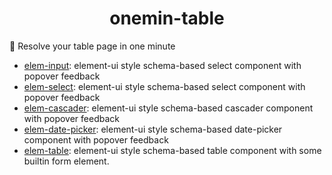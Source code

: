 <h1 align="center">onemin-table</h1>

🚀 Resolve your table page in one minute

- [elem-input](https://github.com/OrekiSH/onemin-table/blob/main/packages/elem-input/README.md): element-ui style schema-based select component with popover feedback
- [elem-select](https://github.com/OrekiSH/onemin-table/blob/main/packages/elem-select/README.md): element-ui style schema-based select component with popover feedback
- [elem-cascader](https://github.com/OrekiSH/onemin-table/blob/main/packages/elem-cascader/README.md): element-ui style schema-based cascader component with popover feedback
- [elem-date-picker](https://github.com/OrekiSH/onemin-table/blob/main/packages/elem-date-picker/README.md): element-ui style schema-based date-picker component with popover feedback
- [elem-table](https://github.com/OrekiSH/onemin-table/blob/main/packages/elem-table/README.md): element-ui style schema-based table component with some builtin form element.